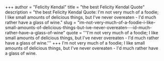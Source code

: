 +++
author = "Felicity Kendal"
title = "the best Felicity Kendal Quote"
description = "the best Felicity Kendal Quote: I'm not very much of a foodie; I like small amounts of delicious things, but I've never overeaten - I'd much rather have a glass of wine."
slug = "im-not-very-much-of-a-foodie-i-like-small-amounts-of-delicious-things-but-ive-never-overeaten---id-much-rather-have-a-glass-of-wine"
quote = '''I'm not very much of a foodie; I like small amounts of delicious things, but I've never overeaten - I'd much rather have a glass of wine.'''
+++
I'm not very much of a foodie; I like small amounts of delicious things, but I've never overeaten - I'd much rather have a glass of wine.
